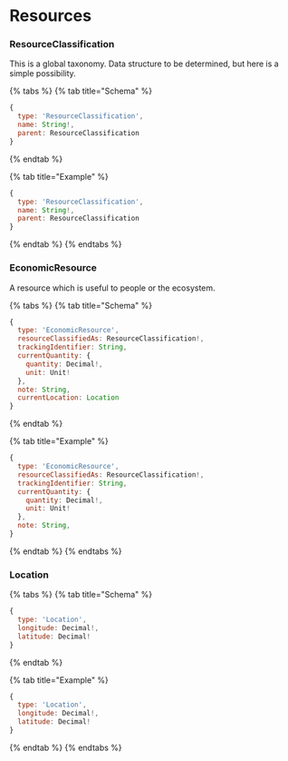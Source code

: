# Resources

### ResourceClassification

This is a global taxonomy. Data structure to be determined, but here is a simple possibility.

{% tabs %}
{% tab title="Schema" %}
```javascript
{
  type: 'ResourceClassification',
  name: String!,
  parent: ResourceClassification
}
```
{% endtab %}

{% tab title="Example" %}
```javascript
{
  type: 'ResourceClassification',
  name: String!,
  parent: ResourceClassification
}
```
{% endtab %}
{% endtabs %}

### **EconomicResource**

A resource which is useful to people or the ecosystem.  

{% tabs %}
{% tab title="Schema" %}
```javascript
{
  type: 'EconomicResource',
  resourceClassifiedAs: ResourceClassification!,
  trackingIdentifier: String,
  currentQuantity: {
    quantity: Decimal!,
    unit: Unit!
  },
  note: String,
  currentLocation: Location
}
```
{% endtab %}

{% tab title="Example" %}
```javascript
{
  type: 'EconomicResource',
  resourceClassifiedAs: ResourceClassification!,
  trackingIdentifier: String,
  currentQuantity: {
    quantity: Decimal!,
    unit: Unit!
  },
  note: String,
}
```
{% endtab %}
{% endtabs %}

###  Location

{% tabs %}
{% tab title="Schema" %}
```javascript
{
  type: 'Location',
  longitude: Decimal!,
  latitude: Decimal!
}
```
{% endtab %}

{% tab title="Example" %}
```javascript
{
  type: 'Location',
  longitude: Decimal!,
  latitude: Decimal!
}
```
{% endtab %}
{% endtabs %}

